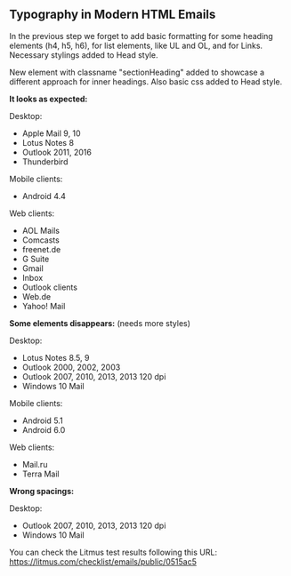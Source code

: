 ## Typography in Modern HTML Emails

In the previous step we forget to add basic formatting for some heading elements (h4, h5, h6), for list elements, like UL and OL, and for Links. Necessary stylings added to Head style.

New element with classname "sectionHeading" added to showcase a different approach for inner headings. Also basic css added to Head style.

**It looks as expected:**

Desktop:
- Apple Mail 9, 10
- Lotus Notes 8
- Outlook 2011, 2016
- Thunderbird

Mobile clients:
- Android 4.4

Web clients:
- AOL Mails
- Comcasts
- freenet.de
- G Suite
- Gmail
- Inbox
- Outlook clients
- Web.de
- Yahoo! Mail


**Some elements disappears:**
(needs more styles)

Desktop:
- Lotus Notes 8.5, 9
- Outlook 2000, 2002, 2003
- Outlook 2007, 2010, 2013, 2013 120 dpi
- Windows 10 Mail

Mobile clients:
- Android 5.1
- Android 6.0

Web clients:
- Mail.ru
- Terra Mail


**Wrong spacings:**

Desktop:
- Outlook 2007, 2010, 2013, 2013 120 dpi
- Windows 10 Mail


You can check the Litmus test results following this URL:
https://litmus.com/checklist/emails/public/0515ac5